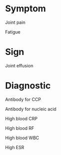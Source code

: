 # Symptom

Joint pain

Fatigue

# Sign

Joint effusion

# Diagnostic

Antibody for CCP

Antibody for nucleic acid

High blood CRP

High blood RF

High blood WBC

High ESR
